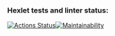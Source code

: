 ### Hexlet tests and linter status:
[![Actions Status](https://github.com/G-Man666/php-project-48/actions/workflows/hexlet-check.yml/badge.svg)](https://github.com/G-Man666/php-project-48/actions)[![Maintainability](https://api.codeclimate.com/v1/badges/d9e8f23626b70f6d4bb3/maintainability)](https://codeclimate.com/github/G-Man666/php-project-48/maintainability)
